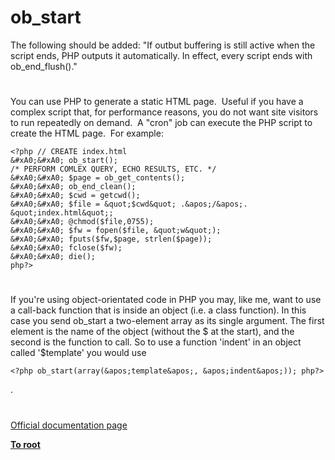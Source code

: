 # ob_start





The following should be added: &quot;If outbut buffering is still active when the script ends, PHP outputs it automatically. In effect, every script ends with ob_end_flush().&quot;

  

#



You can use PHP to generate a static HTML page.&#xA0; Useful if you have a complex script that, for performance reasons, you do not want site visitors to run repeatedly on demand.&#xA0; A &quot;cron&quot; job can execute the PHP script to create the HTML page.&#xA0; For example:



```
<?php // CREATE index.html
&#xA0;&#xA0; ob_start();
/* PERFORM COMLEX QUERY, ECHO RESULTS, ETC. */
&#xA0;&#xA0; $page = ob_get_contents();
&#xA0;&#xA0; ob_end_clean();
&#xA0;&#xA0; $cwd = getcwd();
&#xA0;&#xA0; $file = &quot;$cwd&quot; .&apos;/&apos;. &quot;index.html&quot;;
&#xA0;&#xA0; @chmod($file,0755);
&#xA0;&#xA0; $fw = fopen($file, &quot;w&quot;);
&#xA0;&#xA0; fputs($fw,$page, strlen($page));
&#xA0;&#xA0; fclose($fw);
&#xA0;&#xA0; die();
php?>
```



  

#



If you&apos;re using object-orientated code in PHP you may, like me, want to use a call-back function that is inside an object (i.e. a class function). In this case you send ob_start a two-element array as its single argument. The first element is the name of the object (without the $ at the start), and the second is the function to call. So to use a function &apos;indent&apos; in an object called &apos;$template&apos; you would use 

```
<?php ob_start(array(&apos;template&apos;, &apos;indent&apos;)); php?>
```
.

  

#

[Official documentation page](https://www.php.net/manual/en/function.ob-start.php)

**[To root](/README.md)**